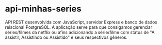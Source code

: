 # api-minhas-series
API REST desenvolvida com JavaScript, servidor Express e banco de dados relacional PostgreSQL. A aplicação serve para que consigamos gerenciar séries/filmes da netflix ou afins adicionando a série/filme com status de "A assistir, Assistindo ou Assistido" e seus respectivos gêneros.
